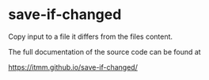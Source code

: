 # save-if-changed

Copy input to a file it differs from the files content.

The full documentation of the source code can be found at

https://itmm.github.io/save-if-changed/
